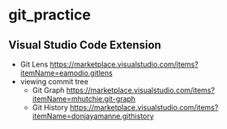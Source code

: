 # git_practice

## Visual Studio Code Extension

* Git Lens <https://marketplace.visualstudio.com/items?itemName=eamodio.gitlens>
* viewing commit tree
    * Git Graph <https://marketplace.visualstudio.com/items?itemName=mhutchie.git-graph>
    * Git History <https://marketplace.visualstudio.com/items?itemName=donjayamanne.githistory>
